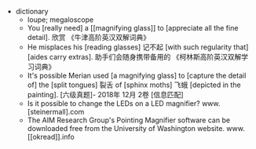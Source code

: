 - dictionary 
    - loupe; megaloscope
    - You [really need] a [[magnifying glass]] to [appreciate all the fine detail]. 欣赏 《牛津高阶英汉双解词典》
    - He misplaces his [reading glasses] 记不起 [with such regularity that] [aides carry extras]. 助手们会随身携带备用的 《柯林斯高阶英汉双解学习词典》
    - It's possible Merian used [a magnifying glass] to [capture the detail of] the [split tongues] 裂舌 of [sphinx moths] 飞蛾 [depicted in the painting]. [六级真题]- 2018年 12月 2卷 [信息匹配]
    - Is it possible to change the LEDs on a LED magnifier? www.[steinermall].com
    - The AIM Research Group's Pointing Magnifier software can be downloaded free from the University of Washington website. www.[[okread]].info

